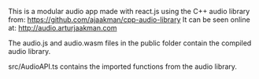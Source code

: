 This is a modular audio app made with react.js using the C++ audio library from: https://github.com/ajaakman/cpp-audio-library
                                                       It can be seen online at: http://audio.arturjaakman.com
                                    
The audio.js and audio.wasm files in the public folder contain the compiled audio library.

src/AudioAPI.ts contains the imported functions from the audio library.
